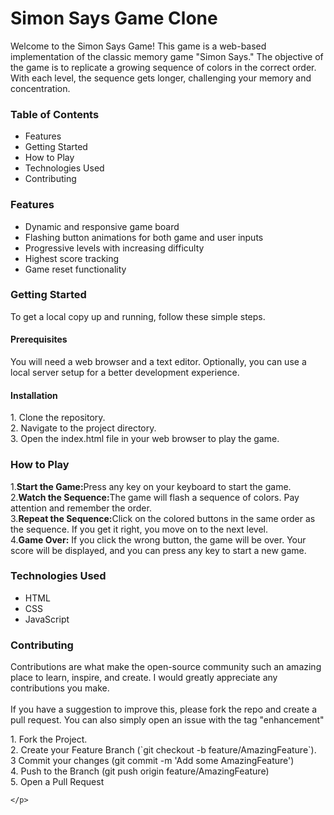 <h1>Simon Says Game Clone</h1>
<P>Welcome to the Simon Says Game! This game is a web-based implementation of the classic memory game "Simon Says." The objective of the game is to replicate a growing sequence of colors in the correct order. With each level, the sequence gets longer, challenging your memory and concentration.</P>
<h3>Table of Contents</h3>
<ul>
    <li>Features</li>
    <li>Getting Started</li>
    <li>How to Play</li>
    <li>Technologies Used</li>
    <li>Contributing</li>
</ul>
<h3>Features</h3>
<ul>
    <li>Dynamic and responsive game board</li>
    <li>Flashing button animations for both game and user inputs</li>
    <li>Progressive levels with increasing difficulty</li>
    <li>Highest score tracking</li>
    <li>Game reset functionality</li>
</ul>
<h3>Getting Started</h3>
<p>To get a local copy up and running, follow these simple steps.</p>
<h4>Prerequisites</h4>
<p>You will need a web browser and a text editor. Optionally, you can use a local server setup for a better development experience.</p>
<h4>Installation</h4>
<p>
    1. Clone the repository.<br>
    2. Navigate to the project directory.<br>
    3. Open the index.html file in your web browser to play the game.

</p>
<h3>How to Play</h3>
<div>
    <p>
        1.<b>Start the Game:</b>Press any key on your keyboard to start the game.<br>
        2.<b>Watch the Sequence:</b>The game will flash a sequence of colors. Pay attention and remember the order.<br>
        3.<b>Repeat the Sequence:</b>Click on the colored buttons in the same order as the sequence. If you get it right, you move on to the next level.<br>
        4.<b>Game Over:</b> If you click the wrong button, the game will be over. Your score will be displayed, and you can press any key to start a new game.
    </p>
</div>
<h3>Technologies Used</h3>
<ul>
    <li>HTML</li>
    <li>CSS</li>
    <li>JavaScript</li>
</ul>
<div>
    <h3>Contributing</h3>
    <p>Contributions are what make the open-source community such an amazing place to learn, inspire, and create. I would greatly appreciate any contributions you make.<br>
    <br>If you have a suggestion to improve this, please fork the repo and create a pull request. You can also simply open an issue with the tag "enhancement"
    </p>
    <p>
        1. Fork the Project.<br>
        2. Create your Feature Branch (`git checkout -b feature/AmazingFeature`).<br>
        3  Commit your changes (git commit -m 'Add some AmazingFeature')<br>
        4. Push to the Branch (git push origin feature/AmazingFeature)<br>
        5. Open a Pull Request

    </p>
</div>
